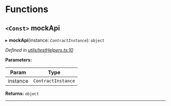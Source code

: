 

# Functions

<a id="mockapi"></a>

## `<Const>` mockApi

▸ **mockApi**(instance: *`ContractInstance`*): `object`

*Defined in [utils/testHelpers.ts:10](https://github.com/paritytech/js-libs/blob/0aad080/packages/contracts/src/utils/testHelpers.ts#L10)*

**Parameters:**

| Param | Type |
| ------ | ------ |
| instance | `ContractInstance` |

**Returns:** `object`

___

